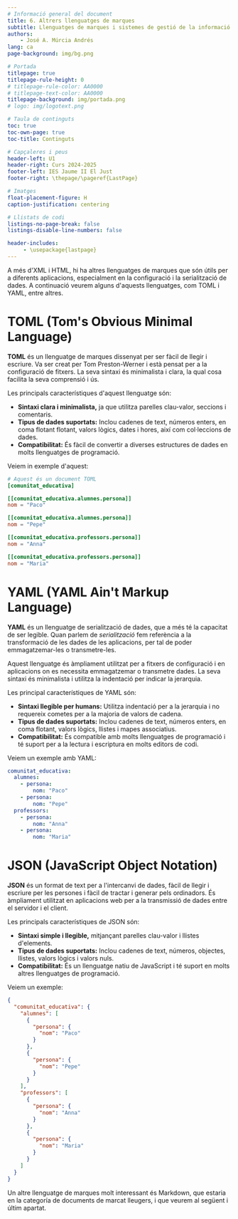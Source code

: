 ```yaml
---
# Informació general del document
title: 6. Altrers llenguatges de marques
subtitle: Llenguatges de marques i sistemes de gestió de la informació (LMSGI)
authors: 
    - José A. Múrcia Andrés
lang: ca
page-background: img/bg.png

# Portada
titlepage: true
titlepage-rule-height: 0
# titlepage-rule-color: AA0000
# titlepage-text-color: AA0000
titlepage-background: img/portada.png
# logo: img/logotext.png

# Taula de continguts
toc: true
toc-own-page: true
toc-title: Continguts

# Capçaleres i peus
header-left: U1
header-right: Curs 2024-2025
footer-left: IES Jaume II El Just
footer-right: \thepage/\pageref{LastPage}

# Imatges
float-placement-figure: H
caption-justification: centering

# Llistats de codi
listings-no-page-break: false
listings-disable-line-numbers: false

header-includes:
     - \usepackage{lastpage}
---
```


A més d'XML i HTML, hi ha altres llenguatges de marques que són útils per a diferents aplicacions, especialment en la configuració i la serialització de dades. A continuació veurem alguns d'aquests llenguatges, com TOML i YAML, entre altres.

# TOML (Tom's Obvious Minimal Language)

**TOML** és un llenguatge de marques dissenyat per ser fàcil de llegir i escriure. Va ser creat per Tom Preston-Werner i està pensat per a la configuració de fitxers. La seva sintaxi és minimalista i clara, la qual cosa facilita la seva comprensió i ús.

Les principals característiques d'aquest llenguatge són:

- **Sintaxi clara i minimalista,** ja que utilitza parelles clau-valor, seccions i comentaris.
- **Tipus de dades suportats:** Inclou cadenes de text, números enters, en coma flotant flotant, valors lògics, dates i hores, així com col·leccions de dades.
- **Compatibilitat:** És fàcil de convertir a diverses estructures de dades en molts llenguatges de programació.

Veiem in exemple d'aquest:

```toml
# Aquest és un document TOML
[comunitat_educativa]

[[comunitat_educativa.alumnes.persona]]
nom = "Paco"

[[comunitat_educativa.alumnes.persona]]
nom = "Pepe"

[[comunitat_educativa.professors.persona]]
nom = "Anna"

[[comunitat_educativa.professors.persona]]
nom = "Maria"

```

# YAML (YAML Ain't Markup Language)

**YAML** és un llenguatge de serialització de dades, que a més té la capacitat de ser legible. Quan parlem de *serialització* fem referència a la transformació de les dades de les aplicacions, per tal de poder emmagatzemar-les o transmetre-les.

Aquest llenguatge és àmpliament utilitzat per a fitxers de configuració i en aplicacions on es necessita emmagatzemar o transmetre dades. La seva sintaxi és minimalista i utilitza la indentació per indicar la jerarquia.

Les principal característiques de YAML són:

- **Sintaxi llegible per humans:** Utilitza indentació per a la jerarquia i no requereix cometes per a la majoria de valors de cadena.
- **Tipus de dades suportats:** Inclou cadenes de text, números enters, en coma flotant, valors lògics, llistes i mapes associatius.
- **Compatibilitat:** És compatible amb molts llenguatges de programació i té suport per a la lectura i escriptura en molts editors de codi.

Veiem un exemple amb YAML:

```yaml
comunitat_educativa:
  alumnes:
    - persona:
        nom: "Paco"
    - persona:
        nom: "Pepe"
  professors:
    - persona:
        nom: "Anna"
    - persona:
        nom: "Maria"
```

# JSON (JavaScript Object Notation)

**JSON** és un format de text per a l'intercanvi de dades, fàcil de llegir i escriure per les persones i fàcil de tractar i generar pels ordinadors. És àmpliament utilitzat en aplicacions web per a la transmissió de dades entre el servidor i el client.

Les principals característiques de JSON són:

- **Sintaxi simple i llegible,** mitjançant parelles clau-valor i llistes d'elements.
- **Tipus de dades suportats:** Inclou cadenes de text, números, objectes, llistes, valors lògics i valors nuls.
- **Compatibilitat:** És un llenguatge natiu de JavaScript i té suport en molts altres llenguatges de programació.

Veiem un exemple:

```json
{
  "comunitat_educativa": {
    "alumnes": [
      {
        "persona": {
          "nom": "Paco"
        }
      },
      {
        "persona": {
          "nom": "Pepe"
        }
      }
    ],
    "professors": [
      {
        "persona": {
          "nom": "Anna"
        }
      },
      {
        "persona": {
          "nom": "Maria"
        }
      }
    ]
  }
}

```

Un altre llenguatge de marques molt interessant és Markdown, que estaria en la categoría de documents de marcat lleugers, i que veurem al següent i últim apartat.
